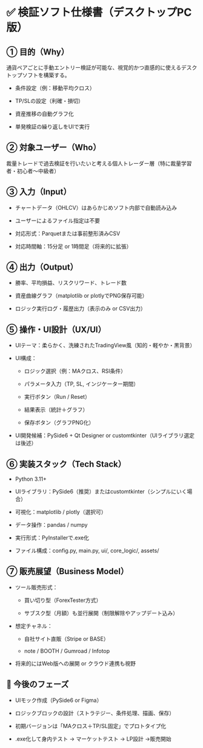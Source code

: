 # ✅ 検証ソフト仕様書（デスクトップPC版）

## ① 目的（Why）

通貨ペアごとに手動エントリー検証が可能な、視覚的かつ直感的に使えるデスクトップソフトを構築する。

- 条件設定（例：移動平均クロス）
    
- TP/SLの設定（利確・損切）
    
- 資産推移の自動グラフ化
    
- 単発検証の繰り返しをUIで実行
    

## ② 対象ユーザー（Who）

裁量トレードで過去検証を行いたいと考える個人トレーダー層（特に裁量学習者・初心者〜中級者）

## ③ 入力（Input）

- チャートデータ（OHLCV）はあらかじめソフト内部で自動読み込み
    
- ユーザーによるファイル指定は不要
    
- 対応形式：Parquetまたは事前整形済みCSV
    
- 対応時間軸：15分足 or 1時間足（将来的に拡張）
    

## ④ 出力（Output）

- 勝率、平均損益、リスクリワード、トレード数
    
- 資産曲線グラフ（matplotlib or plotlyでPNG保存可能）
    
- ロジック実行ログ・履歴出力（表示のみ or CSV出力）
    

## ⑤ 操作・UI設計（UX/UI）

- UIテーマ：柔らかく、洗練されたTradingView風（知的・軽やか・黒背景）
    
- UI構成：
    
    - ロジック選択（例：MAクロス、RSI条件）
        
    - パラメータ入力（TP, SL, インジケーター期間）
        
    - 実行ボタン（Run / Reset）
        
    - 結果表示（統計＋グラフ）
        
    - 保存ボタン（グラフPNG化）
        
- UI開発候補：PySide6 + Qt Designer or customtkinter（UIライブラリ選定は後述）
    

## ⑥ 実装スタック（Tech Stack）

- Python 3.11+
    
- UIライブラリ：PySide6（推奨）またはcustomtkinter（シンプルにいく場合）
    
- 可視化：matplotlib / plotly（選択可）
    
- データ操作：pandas / numpy
    
- 実行形式：PyInstallerで.exe化
    
- ファイル構成：config.py, main.py, ui/, core_logic/, assets/
    

## ⑦ 販売展望（Business Model）

- ツール販売形式：
    
    - 買い切り型（ForexTester方式）
        
    - サブスク型（月額）も並行展開（制限解除やアップデート込み）
        
- 想定チャネル：
    
    - 自社サイト直販（Stripe or BASE）
        
    - note / BOOTH / Gumroad / Infotop
        
- 将来的にはWeb版への展開 or クラウド連携も視野
    

## 🔄 今後のフェーズ

- UIモック作成（PySide6 or Figma）
    
- ロジックブロックの設計（ストラテジー、条件処理、描画、保存）
    
- 初期バージョンは「MAクロス＋TP/SL固定」でプロトタイプ化
    
- .exe化して身内テスト → マーケットテスト → LP設計 →販売開始